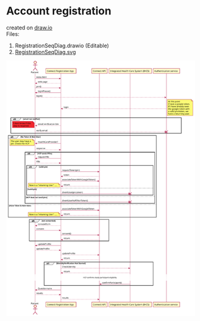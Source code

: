 # Account registration
created on [draw.io](http://draw.io) \
Files:
  1. RegistrationSeqDiag.drawio (Editable)
  2. [RegistrationSeqDiag.svg](RegistrationSeqDiag.svg)
  
![Account registration diagram](RegistrationSeqDiag.svg)
